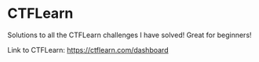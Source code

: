 # CTFLearn
Solutions to all the CTFLearn challenges I have solved! Great for beginners!

Link to CTFLearn: https://ctflearn.com/dashboard
